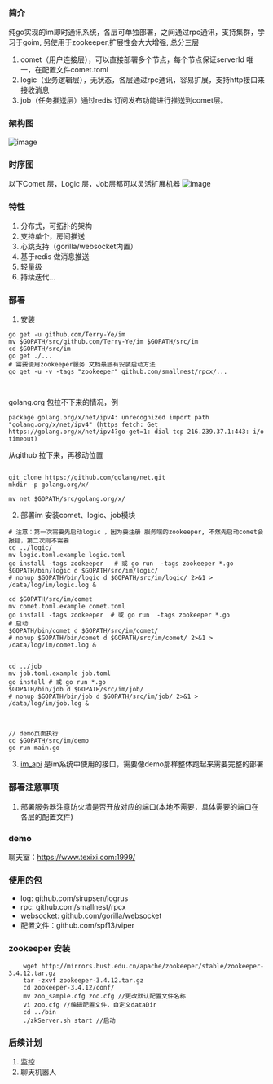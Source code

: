### 简介
纯go实现的im即时通讯系统，各层可单独部署，之间通过rpc通讯，支持集群，学习于goim, 另使用于zookeeper,扩展性会大大增强, 总分三层
1. comet（用户连接层），可以直接部署多个节点，每个节点保证serverId 唯一，在配置文件comet.toml
2. logic（业务逻辑层），无状态，各层通过rpc通讯，容易扩展，支持http接口来接收消息
3. job（任务推送层）通过redis 订阅发布功能进行推送到comet层。

### 架构图
![image](https://note.youdao.com/yws/public/resource/ac2abf3027ec5c46d62bb5d690d2ed18/xmlnote/WEBRESOURCEabe5f0a5c9699a8c878afac92f4dc6bb/3749)

### 时序图
以下Comet 层，Logic 层，Job层都可以灵活扩展机器
![image](https://note.youdao.com/yws/public/resource/ac2abf3027ec5c46d62bb5d690d2ed18/xmlnote/WEBRESOURCE2b38217eac4718c99b817005e864fe5d/2921)

### 特性
1. 分布式，可拓扑的架构
2. 支持单个，房间推送
3. 心跳支持（gorilla/websocket内置）
4. 基于redis 做消息推送
5. 轻量级
6. 持续迭代...

### 部署
1. 安装
```
go get -u github.com/Terry-Ye/im
mv $GOPATH/src/github.com/Terry-Ye/im $GOPATH/src/im
cd $GOPATH/src/im
go get ./...
# 需要使用zookeeper服务 文档最底有安装启动方法
go get -u -v -tags "zookeeper" github.com/smallnest/rpcx/...



```

golang.org 包拉不下来的情况，例
```
package golang.org/x/net/ipv4: unrecognized import path "golang.org/x/net/ipv4" (https fetch: Get https://golang.org/x/net/ipv4?go-get=1: dial tcp 216.239.37.1:443: i/o timeout)
```

从github 拉下来，再移动位置
```

git clone https://github.com/golang/net.git
mkdir -p golang.org/x/

mv net $GOPATH/src/golang.org/x/
```

2. 部署im
安装comet、logic、job模块
```
# 注意：第一次需要先启动logic ，因为要注册 服务端的zookeeper, 不然先启动comet会报错，第二次则不需要
cd ../logic/
mv logic.toml.example logic.toml
go install -tags zookeeper   # 或 go run  -tags zookeeper *.go
$GOPATH/bin/logic d $GOPATH/src/im/logic/
# nohup $GOPATH/bin/logic d $GOPATH/src/im/logic/ 2>&1 > /data/log/im/logic.log &

cd $GOPATH/src/im/comet
mv comet.toml.example comet.toml
go install -tags zookeeper  # 或 go run  -tags zookeeper *.go
# 启动
$GOPATH/bin/comet d $GOPATH/src/im/comet/
# nohup $GOPATH/bin/comet d $GOPATH/src/im/comet/ 2>&1 > /data/log/im/comet.log &


cd ../job
mv job.toml.example job.toml
go install # 或 go run *.go
$GOPATH/bin/job d $GOPATH/src/im/job/
# nohup $GOPATH/bin/job d $GOPATH/src/im/job/ 2>&1 > /data/log/im/job.log &



// demo页面执行
cd $GOPATH/src/im/demo
go run main.go

```

3. [im_api](https://github.com/Terry-Ye/im_api)  是im系统中使用的接口，需要像demo那样整体跑起来需要完整的部署

### 部署注意事项
1. 部署服务器注意防火墙是否开放对应的端口(本地不需要，具体需要的端口在各层的配置文件)

### demo
聊天室：https://www.texixi.com:1999/


### 使用的包
* log: github.com/sirupsen/logrus
* rpc: github.com/smallnest/rpcx
* websocket: github.com/gorilla/websocket
* 配置文件：github.com/spf13/viper


### zookeeper 安装
```
    wget http://mirrors.hust.edu.cn/apache/zookeeper/stable/zookeeper-3.4.12.tar.gz
    tar -zxvf zookeeper-3.4.12.tar.gz
    cd zookeeper-3.4.12/conf/
    mv zoo_sample.cfg zoo.cfg //更改默认配置文件名称
    vi zoo.cfg //编辑配置文件，自定义dataDir
    cd ../bin
    ./zkServer.sh start //启动
```

### 后续计划
1. 监控
2. 聊天机器人
